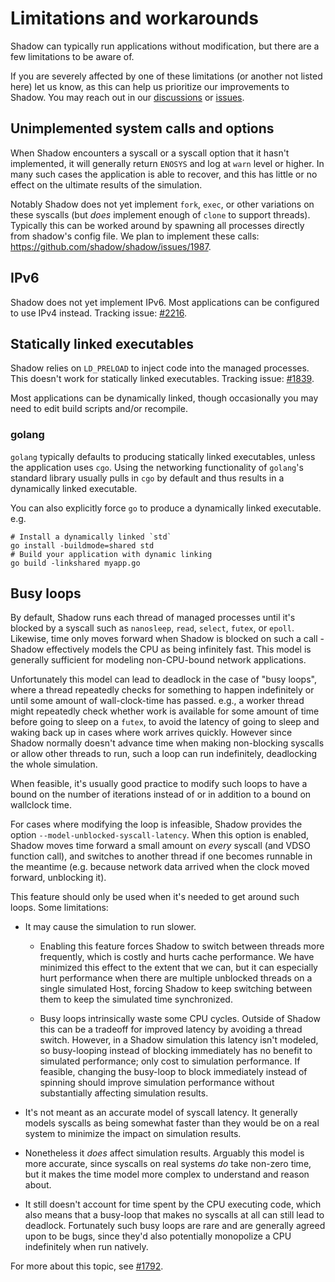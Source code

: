 # Limitations and workarounds

Shadow can typically run applications without modification, but there are a few
limitations to be aware of.

If you are severely affected by one of these limitations (or another not listed
here) let us know, as this can help us prioritize our improvements to Shadow.
You may reach out in our
[discussions](https://github.com/shadow/shadow/discussions) or
[issues](https://github.com/shadow/shadow/issues).

## Unimplemented system calls and options

When Shadow encounters a syscall or a syscall option that it hasn't implemented,
it will generally return `ENOSYS` and log at `warn` level or higher. In many
such cases the application is able to recover, and this has little or no effect
on the ultimate results of the simulation.

Notably Shadow does not yet implement `fork`, `exec`, or other variations on
these syscalls (but *does* implement enough of `clone` to support threads).
Typically this can be worked around by spawning all processes
directly from shadow's config file.  We plan to implement these calls:
https://github.com/shadow/shadow/issues/1987.

## IPv6

Shadow does not yet implement IPv6. Most applications can be configured to use IPv4
instead. Tracking issue: [#2216](https://github.com/shadow/shadow/issues/2216]).

## Statically linked executables

Shadow relies on `LD_PRELOAD` to inject code into the managed processes. This
doesn't work for statically linked executables. Tracking issue:
[#1839](https://github.com/shadow/shadow/issues/1839).

Most applications can be dynamically linked, though occasionally you may need to
edit build scripts and/or recompile.

### golang

`golang` typically defaults to producing statically linked executables, unless
the application uses `cgo`. Using the networking functionality of `golang`'s
standard library usually pulls in `cgo` by default and thus results in a
dynamically linked executable.

You can also explicitly force `go` to produce a dynamically linked executable. e.g.

```
# Install a dynamically linked `std`
go install -buildmode=shared std
# Build your application with dynamic linking
go build -linkshared myapp.go
```

## Busy loops

By default, Shadow runs each thread of managed processes until it's blocked by a
syscall such as `nanosleep`,  `read`, `select`, `futex`, or `epoll`. Likewise,
time only moves forward when Shadow is blocked on such a call - Shadow
effectively models the CPU as being infinitely fast. This model is generally
sufficient for modeling non-CPU-bound network applications.

Unfortunately this model can lead to deadlock in the case of "busy loops", where
a thread repeatedly checks for something to happen indefinitely or until some
amount of wall-clock-time has passed. e.g., a worker thread might repeatedly
check whether work is available for some amount of time before going to sleep on
a `futex`, to avoid the latency of going to sleep and waking back up in cases
where work arrives quickly. However since Shadow normally doesn't advance time
when making non-blocking syscalls or allow other threads to run, such a loop can
run indefinitely, deadlocking the whole simulation.

When feasible, it's usually good practice to modify such loops to have a bound
on the number of iterations instead of or in addition to a bound on wallclock
time.

For cases where modifying the loop is infeasible, Shadow provides the option
`--model-unblocked-syscall-latency`. When this option is enabled, Shadow moves
time forward a small amount on *every* syscall (and VDSO function call), and
switches to another thread if one becomes runnable in the meantime (e.g. because
network data arrived when the clock moved forward, unblocking it).

This feature should only be used when it's needed to get around such loops. Some
limitations:

* It may cause the simulation to run slower.

  * Enabling this feature forces Shadow to switch between threads more
  frequently, which is costly and hurts cache performance. We have minimized
  this effect to the extent that we can, but it can especially hurt performance
  when there are multiple unblocked threads on a single simulated Host, forcing
  Shadow to keep switching between them to keep the simulated time synchronized.

  * Busy loops intrinsically waste some CPU cycles. Outside of Shadow this can
  be a tradeoff for improved latency by avoiding a thread switch. However, in a
  Shadow simulation this latency isn't modeled, so busy-looping instead of
  blocking immediately has no benefit to simulated performance; only cost to
  simulation performance. If feasible, changing the busy-loop to block
  immediately instead of spinning should improve simulation performance without
  substantially affecting simulation results.

* It's not meant as an accurate model of syscall latency. It generally models
syscalls as being somewhat faster than they would be on a real system to minimize
the impact on simulation results.

* Nonetheless it *does* affect simulation results. Arguably this model
is more accurate, since syscalls on real systems *do* take non-zero time, but it
makes the time model more complex to understand and reason about.

* It still doesn't account for time spent by the CPU executing code,
which also means that a busy-loop that makes no syscalls at all can still lead
to deadlock. Fortunately such busy loops are rare and are generally agreed upon
to be bugs, since they'd also potentially monopolize a CPU indefinitely when run
natively.

For more about this topic, see [#1792](https://github.com/shadow/shadow/issues/1792).
